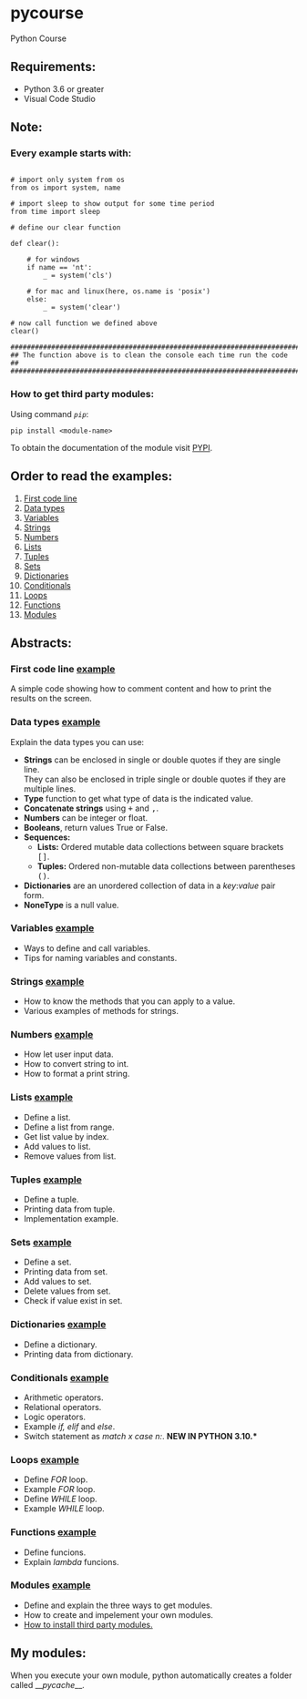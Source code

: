 # pycourse
Python Course

## Requirements:
-   Python 3.6 or greater
-   Visual Code Studio

## Note:
### Every example starts with:

<pre><code>
# import only system from os
from os import system, name

# import sleep to show output for some time period
from time import sleep

# define our clear function

def clear():

    # for windows
    if name == 'nt':
        _ = system('cls')

    # for mac and linux(here, os.name is 'posix')
    else:
        _ = system('clear')

# now call function we defined above
clear()

#######################################################################
## The function above is to clean the console each time run the code ##
#######################################################################
</code></pre>

### How to get third party modules:
Using command <code>*pip*</code>:
```console
pip install <module-name>
```
To obtain the documentation of the module visit [PYPI](https://pypi.org/).

## Order to read the examples:
1. [First code line](#first-code-line-example)
2. [Data types](#data-types-example)
3. [Variables](#variables-example)
4. [Strings](#strings-example)
5. [Numbers](#numbers-example)
6. [Lists](#lists-example)
7. [Tuples](#tuples-example)
8. [Sets](#sets-example)
9. [Dictionaries](#dictionaries-example)
10. [Conditionals](#conditionals-example)
11. [Loops](#loops-example)
12. [Functions](#functions-example)
13. [Modules](#modules-example)

## Abstracts:
### First code line [example](helloworld.py)
A simple code showing how to comment content and how to print the results on the screen.
### Data types [example](datatype.py)
Explain the data types you can use:
-   **Strings** can be enclosed in single or double quotes if they are single line.\
    They can also be enclosed in triple single or double quotes if they are multiple lines.
-   **Type** function to get what type of data is the indicated value.
-   **Concatenate strings** using <kbd>+</kbd> and <kbd>,</kbd>.
-   **Numbers** can be integer or float.
-   **Booleans**, return values True or False.
-   **Sequences:**
    -   **Lists:** Ordered mutable data collections between square brackets <kbd>[</kbd><kbd>]</kbd>.
    -   **Tuples:** Ordered non-mutable data collections between parentheses <kbd>(</kbd><kbd>)</kbd>.
-   **Dictionaries** are an unordered collection of data in a *key*:*value* pair form.
-   **NoneType** is a null value.
### Variables [example](variables.py)
-   Ways to define and call variables.
-   Tips for naming variables and constants.
### Strings [example](strings.py)
-   How to know the methods that you can apply to a value.
-   Various examples of methods for strings.
### Numbers [example](numbers.py)
-   How let user input data.
-   How to convert string to int.
-   How to format a print string.
### Lists [example](lists.py)
-   Define a list.
-   Define a list from range.
-   Get list value by index.
-   Add values to list.
-   Remove values from list.
### Tuples [example](tuples.py)
-   Define a tuple.
-   Printing data from tuple.
-   Implementation example.
### Sets [example](set.py)
-   Define a set.
-   Printing data from set.
-   Add values to set.
-   Delete values from set.
-   Check if value exist in set.
### Dictionaries [example](dictionaries.py)
-   Define a dictionary.
-   Printing data from dictionary.
### Conditionals [example](conditionals.py)
-   Arithmetic operators.
-   Relational operators.
-   Logic operators.
-   Example *if, elif* and *else*.
-   Switch statement as *match x case n:*. __NEW IN PYTHON 3.10.*__
### Loops [example](loops.py)
-   Define *FOR* loop.
-   Example *FOR* loop.
-   Define *WHILE* loop.
-   Example *WHILE* loop.
### Functions [example](functions.py)
-   Define funcions.
-   Explain *lambda* funcions.
### Modules [example](modules.py)
-   Define and explain the three ways to get modules.
-   How to create and impelement your own modules.
-   [How to install third party modules.](#how-to-get-third-party-modules)

## My modules:
When you execute your own module, python automatically creates a folder called \__*pycache*__.
